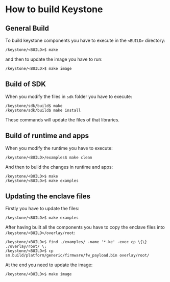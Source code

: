 # How to build Keystone
## General Build
To build keystone components you have to execute in the `<BUILD>` directory:
```
/keystone/<BUILD>$ make
```
and then to update the image you have to run:
```
/keystone/<BUILD>$ make image
```

## Build of SDK
When you modify the files in `sdk` folder you have to execute:
```
/keystone/sdk/build$ make
/keystone/sdk/build$ make install
```
These commands will update the files of that libraries.

## Build of runtime and apps
When you modify the runtime you have to execute:
```
/keystone/<BUILD>/examples$ make clean
```
And then to build the changes in runtime and apps:
```
/keystone/<BUILD>$ make
/keystone/<BUILD>$ make examples
```

## Updating the enclave files
Firstly you have to update the files:
```
/keystone/<BUILD>$ make examples
```
After having built all the components you have to copy the enclave files into `/keystone/<BUILD>/overlay/root`:
```
/keystone/<BUILD>$ find ./examples/ -name '*.ke' -exec cp \{\} ./overlay/root/ \;
/keystone/<BUILD>$ cp sm.build/platform/generic/firmware/fw_payload.bin overlay/root/
```
At the end you need to update the image:
```
/keystone/<BUILD>$ make image
```
